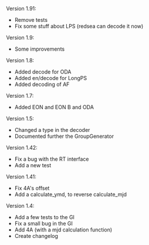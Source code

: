 Version 1.91:
- Remove tests
- Fix some stuff about LPS (redsea can decode it now)

Version 1.9:
- Some improvements

Version 1.8:
- Added decode for ODA
- Added en/decode for LongPS
- Added decoding of AF

Version 1.7:
- Added EON and EON B and ODA

Version 1.5:
- Changed a type in the decoder
- Documented further the GroupGenerator

Version 1.42:
- Fix a bug with the RT interface
- Add a new test

Version 1.41:
- Fix 4A's offset
- Add a calculate_ymd, to reverse calculate_mjd

Version 1.4:
- Add a few tests to the GI
- Fix a small bug in the GI
- Add 4A (with a mjd calculation function)
- Create changelog